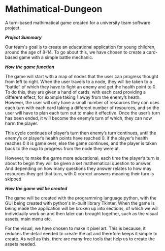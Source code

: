# Mathimatical-Dungeon
A turn-based mathimatical game created for a university team software project.

***Project Summary*** 

Our team's goal is to create an educational application for young children, around the age of 8-14. To go about this, we have chosen to create a card-based game with a simple battle mechanic. 

***How the game function*** 

The game will start with a map of nodes that the user can progress thought from left to right. When the user travels to a node, they will be taken to a “battle” of which they have to fight an enemy and get the health point to 0. To do this, they are given a hand of cards, with each card providing a different effect, for example taking 1 away from the enemy’s heath. However, the user will only have a small number of resources they can uses each turn with each card taking a different number of resources, and so the user will have to plan each turn out to make it effective. Once the user’s turn has been ended, it will become the enemy’s turn of which, they can now harm the player.  

This cycle continues of player’s turn then enemy’s turn continues, until the enemy’s or player’s health points have reached 0. if the player’s health reaches 0 it is game over, else the game continues, and the player is taken back to the map to progress from the node they were at. 

However, to make the game more educational, each time the player’s turn is about to begin they will be given a set mathematical question to answer. And depending on how many questions they answer relates to how may resources they get that turn, with 0 correct answers meaning their turn is skipped.

***How the game will be created***

The game will be created with the programming language python, with the GUI being created with python's in-built library Tkinter. When the game is being made the application will be broken up into sections, of which we will individually work on and then later can brought together, such as the visual assets, main menu etc. 

For the visual, we have chosen to make it pixel art. This is because, it reduces the detail needed to create the art and therefore keeps it simple to create. As well as this, there are many free tools that help us to create the assets needed. 
